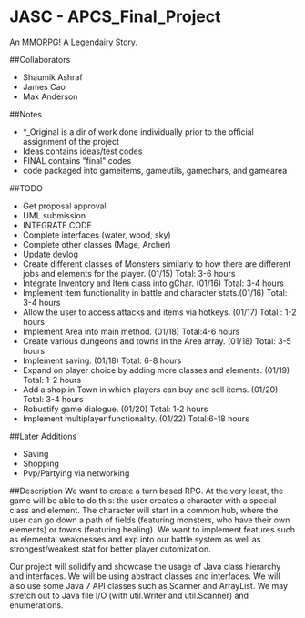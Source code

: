 
# JASC - APCS_Final_Project
An MMORPG! A Legendairy Story. 

##Collaborators
- Shaumik Ashraf
- James Cao
- Max Anderson

##Notes
- *_Original is a dir of work done individually prior to the official assignment of the project
- Ideas contains ideas/test codes
- FINAL contains "final" codes
- code packaged into gameitems, gameutils, gamechars, and gamearea

##TODO
- Get proposal approval
- UML submission
- INTEGRATE CODE
- Complete interfaces (water, wood, sky)
- Complete other classes (Mage, Archer)
- Update devlog
- Create different classes of Monsters similarly to how there are different jobs and elements for the player. (01/15) Total: 3-6 hours
- Integrate Inventory and Item class into gChar. (01/16) Total: 3-4 hours
- Implement item functionality in battle and character stats.(01/16) Total: 3-4 hours
- Allow the user to access attacks and items via hotkeys. (01/17) Total : 1-2 hours
- Implement Area into main method. (01/18) Total:4-6 hours
- Create various dungeons and towns in the Area array.   (01/18) Total: 3-5 hours
- Implement saving. (01/18) Total: 6-8 hours
- Expand on player choice by adding more classes and elements. (01/19) Total: 1-2 hours
- Add a shop in Town in which players can buy and sell items. (01/20) Total: 3-4 hours
- Robustify game dialogue. (01/20) Total: 1-2 hours
- Implement multiplayer functionality. (01/22) Total:6-18 hours



##Later Additions
- Saving
- Shopping
- Pvp/Partying via networking

##Description
We want to create a turn based RPG. At the very least, the game will be able to do this: the user creates a character with a special class and element. The character will start in a common hub, where the user can go down a path of fields (featuring monsters, who have their own elements) or towns (featuring healing). We want to implement features such as elemental weaknesses and exp into our battle system as well as strongest/weakest stat for better player cutomization. 

Our project will solidify and showcase the usage of Java class hierarchy and interfaces. We will be using abstract classes and interfaces. We will also use some Java 7 API classes such as Scanner and ArrayList. We may stretch out to Java file I/O (with util.Writer and util.Scanner) and enumerations. 


